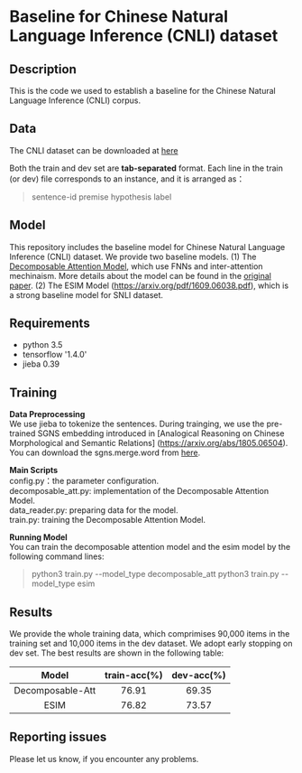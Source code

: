 # Baseline for Chinese Natural Language Inference (CNLI)  dataset

## Description
This is the code we used to establish a baseline for the Chinese Natural Language Inference (CNLI) corpus. 


## Data

The CNLI dataset can be downloaded at [here](https://github.com/blcunlp/CNLI/tree/master/CNLI_Data)

Both the train and dev set are  **tab-separated** format.
Each line in the train (or dev) file corresponds to an instance, and it is arranged as：  
>sentence-id premise   hypothesis  label



## Model

This repository includes the baseline model for Chinese Natural Language Inference (CNLI) dataset. 
We provide two baseline models. 
(1) The [Decomposable Attention Model](https://arxiv.org/pdf/1606.01933.pdf), which use FNNs and inter-attention mechinaism. More details about the model can be found in the [original paper](https://arxiv.org/pdf/1606.01933.pdf). 
(2) The ESIM Model (https://arxiv.org/pdf/1609.06038.pdf), which is a strong baseline model for SNLI dataset. 

## Requirements
* python 3.5
* tensorflow      '1.4.0'
* jieba 0.39

## Training


**Data Preprocessing**  
We use jieba to tokenize the sentences. During trainging, we use the pre-trained SGNS embedding introduced in [Analogical Reasoning on Chinese Morphological and Semantic Relations] (https://arxiv.org/abs/1805.06504).  You can download the sgns.merge.word from [here](https://pan.baidu.com/s/1kwxiPouou6ecxyJdYmnkvw).

**Main Scripts**  
config.py：the parameter configuration.  
decomposable_att.py: implementation of the Decomposable Attention Model.   
data_reader.py: preparing data for the model.    
train.py: training the Decomposable Attention Model. 

**Running Model**  
You can train the decomposable attention model and the esim model by the following command lines: 
> python3 train.py  --model_type  decomposable_att 
> python3 train.py  --model_type  esim



## Results 
We provide the whole training data, which comprimises 90,000 items in the training set and 10,000 items in the dev dataset. 
We adopt early stopping on dev set. The best results are shown in the following table: 

|Model |train-acc(%)|dev-acc(%)
|:-:|:-:|:-:
| Decomposable-Att|76.91 |69.35
|ESIM |  76.82| 73.57



## Reporting issues
Please let us know, if you encounter any problems.
